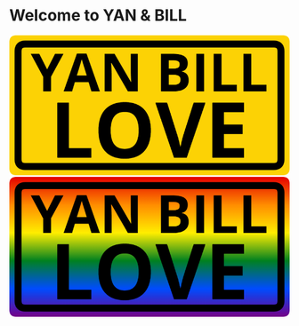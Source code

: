 # Welcome to YAN & BILL

![YAN & BILL](img/yan_bill_love_1.png "YAN & BILL")
![YAN & BILL](img/yan_bill_love_2.png "YAN & BILL")